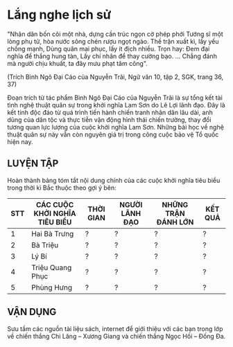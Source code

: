 # Lắng nghe lịch sử

"Nhân dân bốn cõi một nhà, dựng cần trúc ngọn cờ phép phới
Tướng sĩ một lòng phụ tử, hòa nước sông chén rượu ngọt ngào.
Thề trận xuất kì, lấy yếu chống mạnh,
Dùng quân mai phục, lấy ít địch nhiều.
Trọn hay:
Đem đại nghĩa để thắng hung tàn,
Lấy chí nhân để thay cường bạo.
...
Chẳng đánh mà người chịu khuất, ta đây mưu phạt tâm công".

(Trích Bình Ngô Đại Cáo của Nguyễn Trãi,
Ngữ văn 10, tập 2, SGK, trang 36, 37)

Đoạn trích từ tác phẩm Bình Ngô Đại Cáo của Nguyễn Trãi là sự tổng kết tài tình nghệ thuật quân sự trong khởi nghĩa Lam Sơn do Lê Lợi lãnh đạo. Đây là kết tinh độc đáo từ quá trình tiến hành chiến tranh nhân dân lâu dài, anh dũng của dân tộc và thực tiễn vận động hình thái chiến trường, thay đổi tương quan lực lượng của cuộc khởi nghĩa Lam Sơn. Những bài học về nghệ thuật quân sự này vẫn còn nguyên giá trị trong công cuộc bảo vệ Tổ quốc hiện nay.

## LUYỆN TẬP

Hoàn thành bảng tóm tắt nội dung chính của các cuộc khởi nghĩa tiêu biểu trong thời kì Bắc thuộc theo gợi ý bên:

| STT | CÁC CUỘC KHỞI NGHĨA TIÊU BIỂU | THỜI GIAN | NGƯỜI LÃNH ĐẠO | NHỮNG TRẬN ĐÁNH LỚN | KẾT QUẢ |
|-----|--------------------------------|-----------|----------------|---------------------|---------|
| 1   | Hai Bà Trưng                   | ?         | ?              | ?                   | ?       |
| 2   | Bà Triệu                       | ?         | ?              | ?                   | ?       |
| 3   | Lý Bí                          | ?         | ?              | ?                   | ?       |
| 4   | Triệu Quang Phục               | ?         | ?              | ?                   | ?       |
| 5   | Phùng Hưng                     | ?         | ?              | ?                   | ?       |

## VẬN DỤNG

Sưu tầm các nguồn tài liệu sách, internet để giới thiệu với các bạn trong lớp về chiến thắng Chi Lăng – Xương Giang và chiến thắng Ngọc Hồi – Đống Đa.